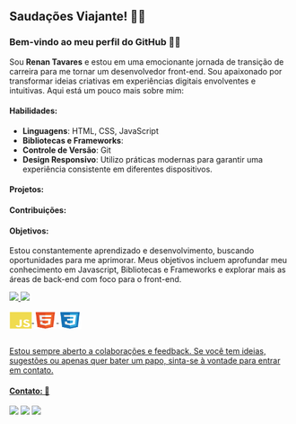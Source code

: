 ## Saudações Viajante! 🧑‍💻

### Bem-vindo ao meu perfil do GitHub 🖖🤓

Sou **Renan Tavares** e estou em uma emocionante jornada de transição de carreira para me tornar um desenvolvedor front-end. Sou apaixonado por transformar ideias criativas em experiências digitais envolventes e intuitivas. Aqui está um pouco mais sobre mim:

#### Habilidades:
- **Linguagens**: HTML, CSS, JavaScript
- **Bibliotecas e Frameworks**: 
- **Controle de Versão**: Git
- **Design Responsivo**: Utilizo práticas modernas para garantir uma experiência consistente em diferentes dispositivos.

#### Projetos:

#### Contribuições:

#### Objetivos: 

Estou constantemente aprendizado e desenvolvimento, buscando oportunidades para me aprimorar. Meus objetivos incluem aprofundar meu conhecimento em Javascript, Bibliotecas e Frameworks e explorar mais as áreas de back-end com foco para o front-end.

 <div>
   <a href="https://github.com/RenanMTM">
   <img height="180em" src="https://github-readme-stats.vercel.app/api?username=RenanMTM&show_icons=true&theme=tokyonight&include_all_commits=true&count_private=true"/>
   <img height="180em" src="https://github-readme-stats.vercel.app/api/top-langs/?username=RenanMTM&layout=compact&langs_count=6&theme=tokyonight"/>
</div>
    
<div style="display: inline_block"><br>
  <img align="center" alt="Js" height="30" width="40" src="https://raw.githubusercontent.com/devicons/devicon/master/icons/javascript/javascript-plain.svg">
  <img align="center" alt="HTML" height="30" width="40" src="https://raw.githubusercontent.com/devicons/devicon/master/icons/html5/html5-original.svg">
  <img align="center" alt="CSS" height="30" width="40" src="https://raw.githubusercontent.com/devicons/devicon/master/icons/css3/css3-original.svg">
</div>
 
<br>

Estou sempre aberto a colaborações e feedback. Se você tem ideias, sugestões ou apenas quer bater um papo, sinta-se à vontade para entrar em contato. 

#### Contato: 🚀
 
<div> 
   <a href="https://www.instagram.com/renan_mtm/" target="_blank"><img src="https://img.shields.io/badge/-Instagram-%23E4405F?style=for-the-badge&logo=instagram&logoColor=white" target="_blank"></a>
  <a href = "mailto:renan.mtmarques@gmail.com"><img src="https://img.shields.io/badge/-Gmail-%23333?style=for-the-badge&logo=gmail&logoColor=white" target="_blank"></a>
  <a href="https://www.linkedin.com/in/renan-tavares-242882182/" target="_blank"><img src="https://img.shields.io/badge/-LinkedIn-%230077B5?style=for-the-badge&logo=linkedin&logoColor=white" target="_blank"></a>
</div>
